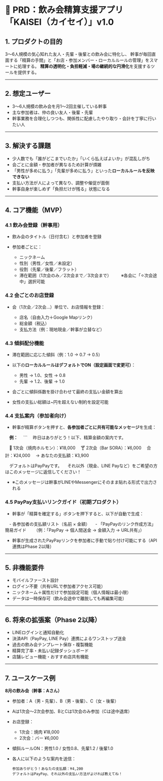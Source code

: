# 📄 PRD：飲み会精算支援アプリ「KAISEI（カイセイ）」v1.0
## 1. プロダクトの目的

3〜6人規模の気心知れた友人・先輩・後輩との飲み会に特化し、
幹事が毎回直面する「精算の手間」と「お店・参加メンバー・ローカルルールの管理」をスマートに処理する。
**精算の透明化・負担軽減・場の継続的な円滑化**を支援するツールを提供する。

---

## 2. 想定ユーザー

* 3〜6人規模の飲み会を月1〜2回主催している幹事
* 主な参加者は、仲の良い友人・後輩・先輩
* 幹事業務を合理化しつつも、関係性に配慮したやり取り・会計を丁寧に行いたい人

---

## 3. 解決する課題

* 少人数でも「誰がどこまでいたか」「いくら払えばよいか」が混乱しがち
* 会ごとに金額・参加者が異なるため計算が煩雑
* 「男性が多めに払う」「先輩が多めに払う」といった**ローカルルールを反映できない**
* 支払い方法が人によって異なり、調整や催促が面倒
* 幹事自身が楽しめず「負担だけが残る」状態になる

---

## 4. コア機能（MVP）

### 4.1 飲み会登録（幹事用）

* 飲み会のタイトル（日付含む）と参加者を登録
* 参加者ごとに：

  * ニックネーム
  * 性別（男性／女性／未設定）
  * 役割（先輩／後輩／フラット）
  * 滞在範囲（1次会のみ／2次会まで／3次会まで）
    　　※各会に「⚪︎次会途中」選択可能

### 4.2 会ごとのお店登録

* 会（1次会／2次会…）単位で、お店情報を登録：

  * 店名（自由入力＋Google Mapリンク）
  * 総金額（税込）
  * 支払方法（例：現地現金／幹事が立替など）

### 4.3 傾斜配分機能

* 滞在範囲に応じた傾斜（例：1.0 → 0.7 → 0.5）
* 以下の**ローカルルールはデフォルトでON（設定画面で変更可）**：

  * 男性 → 1.0、女性 → 0.8
  * 先輩 → 1.2、後輩 → 1.0
* 会ごとに傾斜係数を掛け合わせて最終の支払い金額を算出
* 女性の支払い総額は~円を超えない制約を設定可能

### 4.4 支払案内（参加者向け）

* 幹事が精算ボタンを押すと、**各参加者ごとに共有可能なメッセージ**を生成：

　**例：**
　\`\`\`
　昨日はありがとう！以下、精算金額の案内です。

　🍺 1次会（焼肉ホルモン）：¥18,000
　🍸 2次会（Bar SORA）：¥6,000
　合計：¥24,000
　→ あなたの支払額：¥3,900

　デフォルトはPayPayです。
　それ以外（現金、LINE Payなど）をご希望の方はこのメッセージに返信してください！
　\`\`\`

* ※このメッセージは幹事がLINEやMessengerにそのまま貼れる形式で出力される

### 4.5 PayPay支払いリンクガイド（初期プロダクト）

* 幹事が「精算を確定する」ボタンを押下すると、以下が自動で生成：

　- 各参加者の支払額リスト（名前 × 金額）
　- 「PayPayのリンク作成方法」簡易ガイド
　　（例：「PayPay → 個人間送金 → 金額入力 → URL共有」）

* 幹事が生成されたPayPayリンクを参加者に手動で貼り付け可能にする（API連携はPhase 2以降）

---

## 5. 非機能要件

* モバイルファースト設計
* ログイン不要（共有URLで参加者アクセス可能）
* ニックネーム＋属性だけで参加設定可能（個人情報は最小限）
* データは一時保存可（飲み会途中で離脱しても再編集可能）

---

## 6. 将来の拡張案（Phase 2以降）

* LINEログインと通知自動化
* 決済API（PayPay, LINE Pay）連携によるワンストップ送金
* 過去の飲み会テンプレート保存・複製機能
* 精算完了率・未払い記録ダッシュボード
* 店舗レビュー機能・おすすめ店共有機能

---

## 7. ユースケース例

**8月の飲み会（幹事：Aさん）**

* 参加者：A（男・先輩）、B（男・後輩）、C（女・後輩）

* Aは1次会〜2次会参加、BとCは1次会のみ参加（Cは途中退席）

* お店登録：

  * 1次会：焼肉 ¥18,000
  * 2次会：バー ¥6,000

* 傾斜ルールON：男性1.0 / 女性0.8、先輩1.2 / 後輩1.0

* 各人に以下のような案内を送信：

  ```
  参加ありがとう！あなたの支払額：¥4,200  
  デフォルトはPayPay、それ以外の支払い方法がよければ教えてね！
  ```
